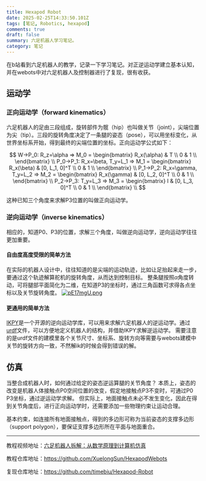 ```yaml
---
title: Hexapod Robot
date: 2025-02-25T14:33:50.101Z
tags: [笔记, Robotics, hexapod]
comments: true
draft: false
summary: 六足机器人学习笔记。
category: 笔记
---
```


在b站看到六足机器人的教学，记录一下学习笔记。对正逆运动学建立基本认知，并在webots中对六足机器人及控制器进行了复现，很有收获。

## 运动学

### 正向运动学（forward kinematics）

六足机器人的足由三段组成，旋转部件为髋（hip）也叫做关节（joint），尖端位置为尖（tip）。三段的旋转角度决定了一条腿的姿态（pose），可以用坐标变化，从世界坐标系开始，得到最终的尖端位置的坐标。正向运动学公式如下：

$$
W->P_0: R_z=\alpha => M_0 =
\begin{bmatrix}
R_x(\alpha) & T \\
0 & 1 \\
\end{bmatrix} \\
P_0->P_1: R_x=\beta, T_y=L_1 => M_1 =
\begin{bmatrix}
R_x(\beta) & [0, L_1, 0]^T \\
0 & 1 \\
\end{bmatrix} \\
P_1->P_2: R_x=\gamma, T_y=L_2 => M_2 =
\begin{bmatrix}
R_x(\gamma) & [0, L_2, 0]^T \\
0 & 1 \\
\end{bmatrix} \\
P_2->P_3: T_y=L_3 => M_3 =
\begin{bmatrix}
I & [0, L_3, 0]^T \\
0 & 1 \\
\end{bmatrix} \\
$$

这种已知三个角度来求解P3位置的叫做正向运动学。

### 逆向运动学（inverse kinematics）

相应的，知道P0、P3的位置，求解三个角度，叫做逆向运动学，逆向运动学往往更加重要。

#### 自由度高度受限的简单方法

在实际的机器人设计中，往往知道的是尖端的运动轨迹，比如让足抬起来走一步，要通过这个轨迹解算舵机的旋转角度，从而达到控制目标。
整条腿按照$\alpha$角度转动，可将腿部平面简化为二维，在知道P3的坐标时，通过三角函数可求得各点坐标以及关节旋转角度。
[![pE17mgU.png](https://s21.ax1x.com/2025/02/25/pE17mgU.png)](https://imgse.com/i/pE17mgU)

#### 更通用的简单方法

[IKPY](https://pypi.org/project/ikpy/)是一个开源的逆向运动学库，可以用来求解六足机器人的逆运动学。通过[urdf](http://wiki.ros.org/urdf)文件，可以方便地定义机器人的结构，并借助IKPY求解逆运动学。
需要注意的是urdf文件的建模里各个关节尺寸、坐标系、旋转方向等需要与webots建模中关节的旋转方向一致，不然解ik的时候会得到错误的解。

## 仿真

当整合成机器人时，如何通过给定的姿态逆运算腿的关节角度？
本质上，姿态的改变是机器人体接触点P0空间位置的改变，假定地接触点P3不变时，可通过P0 P3坐标，通过逆运动学求解。
但实际上，地面接触点未必不发生变化，因此在得到关节角度后，进行正向运动学时，还需要添加一些物理约束让运动合理。

基本约束，如连接所有地面接触点，得到的多边形可称为当前姿态的支撑多边形（support polygon），要保证支撑多边形所在平面与地面重合。

---

教程视频地址：[六足机器人拆解：从数学原理到计算机仿真](https://www.bilibili.com/video/BV1qF41167Sx?spm_id_from=333.788.videopod.sections&vd_source=50b7fbaac8495676da2c0ff3d4eb7885)

教程仓库地址：https://github.com/XuelongSun/HexapodWebots

复现仓库地址：https://github.com/timebiu/Hexapod-Robot
